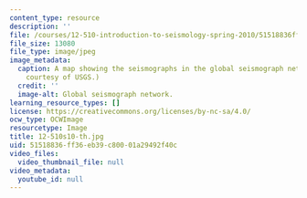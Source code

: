 ```yaml
---
content_type: resource
description: ''
file: /courses/12-510-introduction-to-seismology-spring-2010/51518836ff36eb39c80001a29492f40c_12-510s10-th.jpg
file_size: 13080
file_type: image/jpeg
image_metadata:
  caption: A map showing the seismographs in the global seismograph network. (Image
    courtesy of USGS.)
  credit: ''
  image-alt: Global seismograph network.
learning_resource_types: []
license: https://creativecommons.org/licenses/by-nc-sa/4.0/
ocw_type: OCWImage
resourcetype: Image
title: 12-510s10-th.jpg
uid: 51518836-ff36-eb39-c800-01a29492f40c
video_files:
  video_thumbnail_file: null
video_metadata:
  youtube_id: null
---
```

